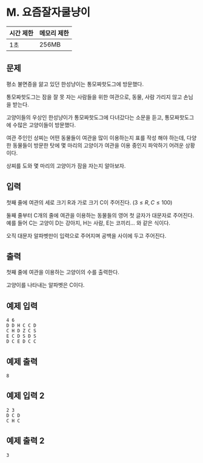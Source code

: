 # M. 요즘잘자쿨냥이

| 시간 제한 | 메모리 제한 |
| --- | --- |
| 1초 | 256MB |

## 문제

평소 불면증을 앓고 있던 한성냥이는 통모짜핫도그에 방문했다.

통모짜핫도그는 잠을 잘 못 자는 사람들을 위한 여관으로, 동물, 사람 가리지 않고 손님을 받는다.

고양이들의 우상인 한성냥이가 통모짜핫도그에 다녀갔다는 소문을 듣고, 통모짜핫도그에 수많은 고양이들이 방문했다.

여관 주인인 상찌는 어떤 동물들이 여관을 많이 이용하는지 표를 작성 해야 하는데, 다양한 동물들이 방문한 탓에 몇 마리의 고양이가 여관을 이용 중인지 파악하기 어려운 상황이다.

상찌를 도와 몇 마리의 고양이가 잠을 자는지 알아보자.

## 입력

첫째 줄에 여관의 세로 크기 R과 가로 크기 C이 주어진다. $(3 ≤ R, C ≤ 100)$

둘째 줄부터 C개의 줄에 여관을 이용하는 동물들의 영어 첫 글자가 대문자로 주어진다. 예를 들어 C는 고양이 D는 강아지, H는 사람, E는 코끼리… 와 같은 식이다.

오직 대문자 알파벳만이 입력으로 주어지며 공백을 사이에 두고 주어진다.

## 출력

첫째 줄에 여관을 이용하는 고양이의 수를 출력한다.

고양이를 나타내는 알파벳은 C이다.

## 예제 입력

```
4 6
D D H C C D
C H D Z C S
E C D S D S
D C E D C C
```

## 예제 출력

```
8
```

## 예제 입력 2

```
2 3
D C D
C H C
```

## 예제 출력 2

```
3
```
